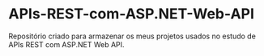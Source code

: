 # APIs-REST-com-ASP.NET-Web-API
Repositório criado para armazenar os meus projetos usados no estudo de APIs REST com ASP.NET Web API.
